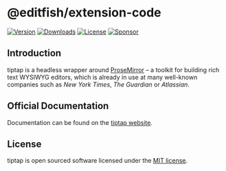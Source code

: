 # @editfish/extension-code
[![Version](https://img.shields.io/npm/v/@editfish/extension-code.svg?label=version)](https://www.npmjs.com/package/@editfish/extension-code)
[![Downloads](https://img.shields.io/npm/dm/@editfish/extension-code.svg)](https://npmcharts.com/compare/tiptap?minimal=true)
[![License](https://img.shields.io/npm/l/@editfish/extension-code.svg)](https://www.npmjs.com/package/@editfish/extension-code)
[![Sponsor](https://img.shields.io/static/v1?label=Sponsor&message=%E2%9D%A4&logo=GitHub)](https://github.com/sponsors/ueberdosis)

## Introduction
tiptap is a headless wrapper around [ProseMirror](https://ProseMirror.net) – a toolkit for building rich text WYSIWYG editors, which is already in use at many well-known companies such as *New York Times*, *The Guardian* or *Atlassian*.

## Official Documentation
Documentation can be found on the [tiptap website](https://tiptap.dev).

## License
tiptap is open sourced software licensed under the [MIT license](https://github.com/ueberdosis/tiptap/blob/main/LICENSE.md).
